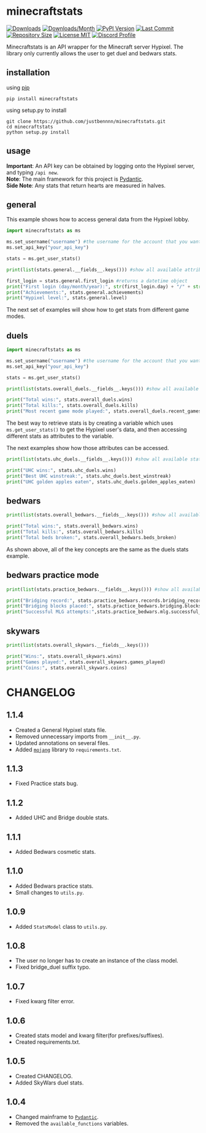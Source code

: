 # minecraftstats

[![Downloads](https://pepy.tech/badge/minecraftstats)](https://pepy.tech/project/minecraftstats)
[![Downloads/Month](https://pepy.tech/badge/minecraftstats/month)](https://pepy.tech/project/minecraftstats)
[![PyPI Version](https://img.shields.io/pypi/v/minecraftstats)](https://pypi.org/project/minecraftstats/)
[![Last Commit](https://img.shields.io/github/last-commit/justbennnn/minecraftstats)](https://github.com/JustBennnn/minecraftstats/commits/master)
[![Repository Size](https://img.shields.io/github/repo-size/justbennnn/minecraftstats)](https://github.com/JustBennnn/minecraftstats)
[![License MIT](https://img.shields.io/github/license/justbennnn/minecraftstats)](https://github.com/JustBennnn/minecraftstats/blob/master/LICENSE)
[![Discord Profile](https://img.shields.io/badge/chat-discord-blue)](https://discordapp.com/users/801460768577945681)

Minecraftstats is an API wrapper for the Minecraft server Hypixel. The library only currently allows the user to get
duel and bedwars stats.

## installation
using [pip](https://pypi.org/project/minecraftstats "")

```
pip install minecraftstats
```

using setup.py to install

```
git clone https://github.com/justbennnn/minecraftstats.git
cd minecraftstats
python setup.py install
```

## usage

**Important**: An API key can be obtained by logging onto the Hypixel server, and typing `/api new`.\
**Note**: The main framework for this project is [Pydantic](https://github.com/samuelcolvin/pydantic "").\
**Side Note**: Any stats that return hearts are measured in halves.

## general
This example shows how to access general data from the Hypixel lobby.

```python
import minecraftstats as ms

ms.set_username("username") #the username for the account that you want to get the stats from
ms.set_api_key("your_api_key")

stats = ms.get_user_stats()

print(list(stats.general.__fields__.keys())) #show all available attributes for general stats

first_login = stats.general.first_login #returns a datetime object
print("First login (day/month/year):", str(first_login.day) + "/" + str(first_login.month) + "/" + str(first_login.year))
print("Achievements:", stats.general.achievements)
print("Hypixel level:", stats.general.level)
```

The next set of examples will show how to get stats from different game modes.

## duels

```python
import minecraftstats as ms

ms.set_username("username") #the username for the account that you want to get the stats from
ms.set_api_key("your_api_key")

stats = ms.get_user_stats()

print(list(stats.overall_duels.__fields__.keys())) #show all available functions for overall_duels

print("Total wins:", stats.overall_duels.wins)
print("Total kills:", stats.overall_duels.kills)
print("Most recent game mode played:", stats.overall_duels.recent_games[0])
```

The best way to retrieve stats is by creating a variable which uses `ms.get_user_stats()` to get the Hypixel 
user's data, and then accessing different stats as attributes to the variable.

The next examples show how those attributes can be accessed.

```python
print(list(stats.uhc_duels.__fields__.keys())) #show all available stats for uhc_duels

print("UHC wins:", stats.uhc_duels.wins)
print("Best UHC winstreak:", stats.uhc_duels.best_winstreak)
print("UHC golden apples eaten", stats.uhc_duels.golden_apples_eaten)
```

## bedwars

```python
print(list(stats.overall_bedwars.__fields__.keys())) #show all available functions for overall_bedwars

print("Total wins:", stats.overall_bedwars.wins)
print("Total kills:", stats.overall_bedwars.kills)
print("Total beds broken:", stats.overall_bedwars.beds_broken)
```

As shown above, all of the key concepts are the same as the duels stats example.

## bedwars practice mode

```python
print(list(stats.practice_bedwars.__fields__.keys())) #show all available functions for practice_bedwars

print("Bridging record:", stats.practice_bedwars.records.bridging_record)
print("Bridging blocks placed:", stats.practice_bedwars.bridging.blocks_placed)
print("Successful MLG attempts:",stats.practice_bedwars.mlg.successful_attempts)
```

## skywars 

```python 
print(list(stats.overall_skywars.__fields__.keys()))

print("Wins:", stats.overall_skywars.wins)
print("Games played:", stats.overall_skywars.games_played)
print("Coins:", stats.overall_skywars.coins)
```

# CHANGELOG

## 1.1.4

* Created a General Hypixel stats file.
* Removed unnecessary imports from `__init__.py`.
* Updated annotations on several files.
* Added [`mojang`](https://github.com/summer/mojang "") library to `requirements.txt`.

## 1.1.3

* Fixed Practice stats bug.

## 1.1.2

* Added UHC and Bridge double stats.

## 1.1.1

* Added Bedwars cosmetic stats.

## 1.1.0

* Added Bedwars practice stats.
* Small changes to `utils.py`.

## 1.0.9

* Added `StatsModel` class to `utils.py`.

## 1.0.8

* The user no longer has to create an instance of the class model.
* Fixed bridge_duel suffix typo.

## 1.0.7

* Fixed kwarg filter error.

## 1.0.6

* Created stats model and kwarg filter(for prefixes/suffixes).
* Created requirements.txt.

## 1.0.5

* Created CHANGELOG.
* Added SkyWars duel stats.

## 1.0.4

* Changed mainframe to [`Pydantic`](https://github.com/samuelcolvin/pydantic "").
* Removed the `available_functions` variables.